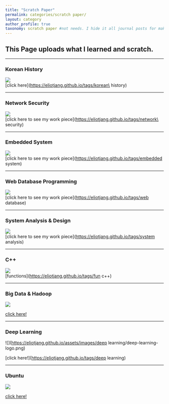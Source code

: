 ```yaml
---
title: "Scratch Paper"
permalink: categories/scratch paper/
layout: category
author_profile: true
taxonomy: scratch paper #not needs. I hide it all journal posts for make _journal folder. So it can't see. I don't know how to do that...
---
```


## __This Page uploads what I learned and scratch.__  

*****  
### Korean History
![](https://eliotjang.github.io/assets/images/korean-history/korean-history-logo.jpeg)  
[click here](https://eliotjang.github.io/tags/korean\ history)  

*****  
### Network Security  
![](https://eliotjang.github.io/assets/images/network-security/network-security-logo.jpeg)  
[click here to see my work piece](https://eliotjang.github.io/tags/network\ security)

*****  
### Embedded System  
![](https://eliotjang.github.io/assets/images/embedded-system/embedded-system-logo.jpeg)  
[click here to see my work piece](https://eliotjang.github.io/tags/embedded system)  

*****
### Web Database Programming
![](https://eliotjang.github.io/assets/images/web-database/web-database-logo.png)  
[click here to see my work piece](https://eliotjang.github.io/tags/web database)  

*****  
### System Analysis & Design
![](https://eliotjang.github.io/assets/images/system-analysis/system-analysis-logo.jpeg)  
[click here to see my work piece](https://eliotjang.github.io/tags/system analysis)  

*****

### C++  
![](https://eliotjang.github.io/assets/images/c++/c++-logo.png)  
[functions](https://eliotjang.github.io/tags/fun c++)  

*****

### Big Data & Hadoop

![](https://eliotjang.github.io/assets/images/hadoop/hadoop-logo.png)  

[click here!](https://eliotjang.github.io/tags/hadoop)

*****  

### Deep Learning  

![](https://eliotjang.github.io/assets/images/deep learning/deep-learning-logo.png)  

[click here!](https://eliotjang.github.io/tags/deep learning)  

*****  

### Ubuntu  

![](https://eliotjang.github.io/assets/images/ubuntu/ubuntu-logo.jpeg)  

[click here!](https://eliotjang.github.io/tags/ubuntu)
